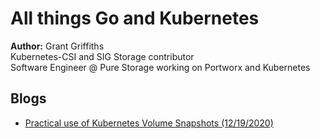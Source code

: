 # All things Go and Kubernetes
__Author:__ Grant Griffiths  
Kubernetes-CSI and SIG Storage contributor  
Software Engineer @ Pure Storage working on Portworx and Kubernetes

## Blogs

* [Practical use of Kubernetes Volume Snapshots (12/19/2020)](/blog/practical_snapshots)
